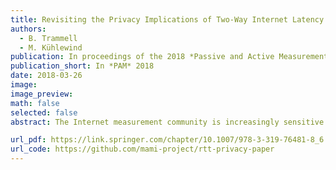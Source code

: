 ```yaml
---
title: Revisiting the Privacy Implications of Two-Way Internet Latency Data
authors:
  - B. Trammell
  - M. Kühlewind
publication: In proceedings of the 2018 *Passive and Active Measurement* Conference, Berlin, Springer LNCS 10771.
publication_short: In *PAM* 2018
date: 2018-03-26
image: 
image_preview: 
math: false
selected: false
abstract: The Internet measurement community is increasingly sensitive to the privacy implications of both active and passive measurement. Research into the drawbacks of network data anonymization has led the community to investigate data sharing techniques, as well as to focus on active measurements and active measurement datasets. A key metric in these datasets is round-trip-time (RTT) as measured e.g. by ping or traceroute. This paper examines the assumption that the analysis of Internet RTT data is safe for open research by posing the question, "what potentually-private inferences can be made about a remote target given periodic latency measurements from known vantage points under one’s control?" We explore the risks to end-user privacy both through a review of diverse literature touching on the subject as well as on the analysis of RTT data from fixed and mobile Internet measurement infrastruture. While we find that the common assumption of safety generally holds, we explore caveats and give recommendations for mitigation in those cases where it may not.

url_pdf: https://link.springer.com/chapter/10.1007/978-3-319-76481-8_6
url_code: https://github.com/mami-project/rtt-privacy-paper
---
```


